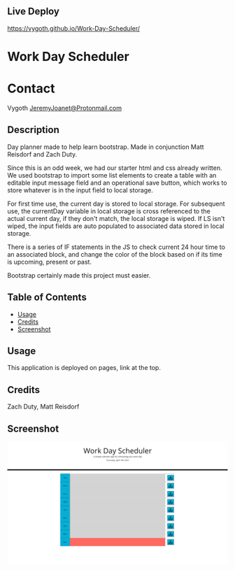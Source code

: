 ## Live Deploy
https://vygoth.github.io/Work-Day-Scheduler/

# Work Day Scheduler

# Contact
Vygoth
JeremyJoanet@Protonmail.com

## Description
Day planner made to help learn bootstrap. Made in conjunction Matt Reisdorf and Zach Duty.

Since this is an odd week, we had our starter html and css already written. We used bootstrap to import some list elements to create a table with an editable input message field and an operational save button, which works to store whatever is in the input field to local storage.

For first time use, the current day is stored to local storage.
For subsequent use, the currentDay variable in local storage is cross referenced to the actual current day, if they don't match, the local storage is wiped.
If LS isn't wiped, the input fields are auto populated to associated data stored in local storage.

There is a series of IF statements in the JS to check current 24 hour time to an associated block, and change the color of the block based on if its time is upcoming, present or past.

Bootstrap certainly made this project must easier.

## Table of Contents
- [Usage](#Usage)
- [Credits](#Credits)
- [Screenshot](#Screenshot)

## Usage
This application is deployed on pages, link at the top.

## Credits
Zach Duty, Matt Reisdorf

## Screenshot
![screenshot](./assets/imgs/screenshot.PNG)
